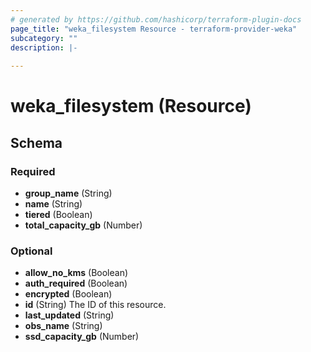 ```yaml
---
# generated by https://github.com/hashicorp/terraform-plugin-docs
page_title: "weka_filesystem Resource - terraform-provider-weka"
subcategory: ""
description: |-
  
---
```


# weka_filesystem (Resource)





<!-- schema generated by tfplugindocs -->
## Schema

### Required

- **group_name** (String)
- **name** (String)
- **tiered** (Boolean)
- **total_capacity_gb** (Number)

### Optional

- **allow_no_kms** (Boolean)
- **auth_required** (Boolean)
- **encrypted** (Boolean)
- **id** (String) The ID of this resource.
- **last_updated** (String)
- **obs_name** (String)
- **ssd_capacity_gb** (Number)


